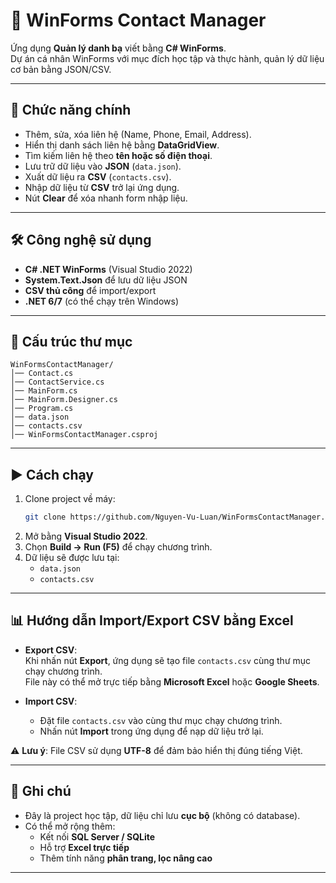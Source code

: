 # 📒 WinForms Contact Manager

Ứng dụng **Quản lý danh bạ** viết bằng **C# WinForms**.  
Dự án cá nhân WinForms với mục đích học tập và thực hành, quản lý dữ liệu cơ bản bằng JSON/CSV.

---

## 🚀 Chức năng chính

- Thêm, sửa, xóa liên hệ (Name, Phone, Email, Address).
- Hiển thị danh sách liên hệ bằng **DataGridView**.
- Tìm kiếm liên hệ theo **tên hoặc số điện thoại**.
- Lưu trữ dữ liệu vào **JSON** (`data.json`).
- Xuất dữ liệu ra **CSV** (`contacts.csv`).
- Nhập dữ liệu từ **CSV** trở lại ứng dụng.
- Nút **Clear** để xóa nhanh form nhập liệu.

---

## 🛠 Công nghệ sử dụng

- **C# .NET WinForms** (Visual Studio 2022)
- **System.Text.Json** để lưu dữ liệu JSON
- **CSV thủ công** để import/export
- **.NET 6/7** (có thể chạy trên Windows)

---

## 📂 Cấu trúc thư mục

```
WinFormsContactManager/
│── Contact.cs
│── ContactService.cs
│── MainForm.cs
│── MainForm.Designer.cs
│── Program.cs
│── data.json
│── contacts.csv
│── WinFormsContactManager.csproj
```

---

## ▶️ Cách chạy

1. Clone project về máy:
   ```bash
   git clone https://github.com/Nguyen-Vu-Luan/WinFormsContactManager.git
   ```
2. Mở bằng **Visual Studio 2022**.
3. Chọn **Build → Run (F5)** để chạy chương trình.
4. Dữ liệu sẽ được lưu tại:
   - `data.json`
   - `contacts.csv`

---

## 📊 Hướng dẫn Import/Export CSV bằng Excel

- **Export CSV**:  
  Khi nhấn nút **Export**, ứng dụng sẽ tạo file `contacts.csv` cùng thư mục chạy chương trình.  
  File này có thể mở trực tiếp bằng **Microsoft Excel** hoặc **Google Sheets**.

- **Import CSV**:  
  - Đặt file `contacts.csv` vào cùng thư mục chạy chương trình.
  - Nhấn nút **Import** trong ứng dụng để nạp dữ liệu trở lại.

⚠️ **Lưu ý**: File CSV sử dụng **UTF-8** để đảm bảo hiển thị đúng tiếng Việt.

---

## 📌 Ghi chú

- Đây là project học tập, dữ liệu chỉ lưu **cục bộ** (không có database).
- Có thể mở rộng thêm:
  - Kết nối **SQL Server / SQLite**
  - Hỗ trợ **Excel trực tiếp**
  - Thêm tính năng **phân trang, lọc nâng cao**

---
